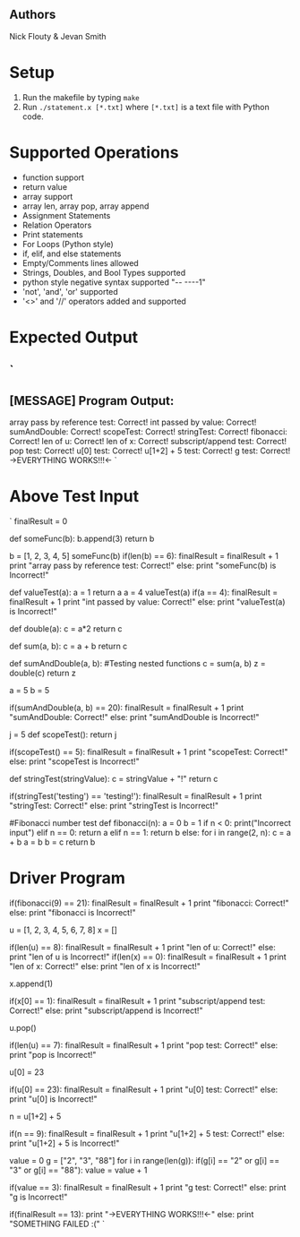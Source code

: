 ## Authors
Nick Flouty & Jevan Smith

# Setup
1. Run the makefile by typing `make`
2. Run `./statement.x [*.txt]` where `[*.txt]` is a text file with Python code.

# Supported Operations
- function support
- return value
- array support
- array len, array pop, array append
- Assignment Statements
- Relation Operators
- Print statements
- For Loops (Python style)
- if, elif, and else statements
- Empty/Comments lines allowed
- Strings, Doubles, and Bool Types supported
- python style negative syntax supported "-- ----1"
- 'not', 'and', 'or' supported
- '<>' and '//' operators added and supported


# Expected Output
`
--------------------------------
[MESSAGE] Program Output:
--------------------------------
array pass by reference test: Correct!
int passed by value: Correct!
sumAndDouble: Correct!
scopeTest: Correct!
stringTest: Correct!
fibonacci: Correct!
len of u: Correct!
len of x: Correct!
subscript/append test: Correct!
pop test: Correct!
u[0] test: Correct!
u[1+2] + 5 test: Correct!
g test: Correct!
->EVERYTHING WORKS!!!<-
`

# Above Test Input
`
finalResult = 0

def someFunc(b):
    b.append(3)
    return b

b = [1, 2, 3, 4, 5]
someFunc(b)
if(len(b) == 6):
    finalResult = finalResult + 1
    print "array pass by reference test: Correct!"
else:
    print "someFunc(b) is Incorrect!"

def valueTest(a):
    a = 1
    return a
a = 4
valueTest(a)
if(a == 4):
    finalResult = finalResult + 1
    print "int passed by value: Correct!"
else:
    print "valueTest(a) is Incorrect!"


def double(a):
    c = a*2
    return c

def sum(a, b):
    c = a + b
    return c

def sumAndDouble(a, b): #Testing nested functions
    c = sum(a, b)
    z = double(c)
    return z

a = 5
b = 5

if(sumAndDouble(a, b) == 20):
    finalResult = finalResult + 1
    print "sumAndDouble: Correct!"
else:
    print "sumAndDouble is Incorrect!"

j = 5
def scopeTest():
    return j

if(scopeTest() == 5):
    finalResult = finalResult + 1
    print "scopeTest: Correct!"
else:
    print "scopeTest is Incorrect!"

def stringTest(stringValue):
    c = stringValue + "!"
    return c

if(stringTest('testing') == 'testing!'):
    finalResult = finalResult + 1
    print "stringTest: Correct!"
else:
    print "stringTest is Incorrect!"

#Fibonacci number test
def fibonacci(n):
    a = 0
    b = 1
    if n < 0:
        print("Incorrect input")
    elif n == 0:
        return a
    elif n == 1:
        return b
    else:
        for i in range(2, n):
            c = a + b
            a = b
            b = c
        return b

# Driver Program
if(fibonacci(9) == 21):
    finalResult = finalResult + 1
    print "fibonacci: Correct!"
else:
    print "fibonacci is Incorrect!"

u = [1, 2, 3, 4, 5, 6, 7, 8]
x = []

if(len(u) == 8):
    finalResult = finalResult + 1
    print "len of u: Correct!"
else:
    print "len of u is Incorrect!"
if(len(x) == 0):
    finalResult = finalResult + 1
    print "len of x: Correct!"
else:
    print "len of x is Incorrect!"

x.append(1)

if(x[0] == 1):
    finalResult = finalResult + 1
    print "subscript/append test: Correct!"
else:
    print "subscript/append is Incorrect!"

u.pop()

if(len(u) == 7):
    finalResult = finalResult + 1
    print "pop test: Correct!"
else:
    print "pop is Incorrect!"

u[0] = 23

if(u[0] == 23):
    finalResult = finalResult + 1
    print "u[0] test: Correct!"
else:
    print "u[0] is Incorrect!"

n = u[1+2] + 5

if(n == 9):
    finalResult = finalResult + 1
    print "u[1+2] + 5 test: Correct!"
else:
    print "u[1+2] + 5 is Incorrect!"

value = 0
g = ["2", "3", "88"]
for i in range(len(g)):
    if(g[i] == "2" or g[i] == "3" or g[i] == "88"):
        value = value + 1

if(value == 3):
    finalResult = finalResult + 1
    print "g test: Correct!"
else:
    print "g is Incorrect!"

if(finalResult == 13):
    print "->EVERYTHING WORKS!!!<-"
else:
    print "SOMETHING FAILED :("
`
